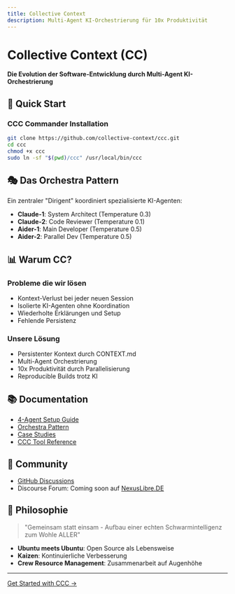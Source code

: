 ```yaml
---
title: Collective Context
description: Multi-Agent KI-Orchestrierung für 10x Produktivität
---
```


# Collective Context (CC)

**Die Evolution der Software-Entwicklung durch Multi-Agent KI-Orchestrierung**

## 🚀 Quick Start

### CCC Commander Installation

```bash
git clone https://github.com/collective-context/ccc.git
cd ccc
chmod +x ccc
sudo ln -sf "$(pwd)/ccc" /usr/local/bin/ccc
```

## 🎭 Das Orchestra Pattern

Ein zentraler "Dirigent" koordiniert spezialisierte KI-Agenten:

- **Claude-1**: System Architect (Temperature 0.3)
- **Claude-2**: Code Reviewer (Temperature 0.1)
- **Aider-1**: Main Developer (Temperature 0.5)
- **Aider-2**: Parallel Dev (Temperature 0.5)

## 📊 Warum CC?

### Probleme die wir lösen
- Kontext-Verlust bei jeder neuen Session
- Isolierte KI-Agenten ohne Koordination
- Wiederholte Erklärungen und Setup
- Fehlende Persistenz

### Unsere Lösung
- Persistenter Kontext durch CONTEXT.md
- Multi-Agent Orchestrierung
- 10x Produktivität durch Parallelisierung
- Reproducible Builds trotz KI

## 📚 Documentation

- [4-Agent Setup Guide](/quickstart/4-agent-setup/)
- [Orchestra Pattern](/patterns/orchestra/)
- [Case Studies](/case-studies/)
- [CCC Tool Reference](https://github.com/collective-context/ccc)

## 💬 Community

- [GitHub Discussions](https://github.com/collective-context/ccc/discussions)
- Discourse Forum: Coming soon auf [NexusLibre.DE](https://NexusLibre.DE)

## 🤝 Philosophie

> "Gemeinsam statt einsam - Aufbau einer echten Schwarmintelligenz zum Wohle ALLER"

- **Ubuntu meets Ubuntu**: Open Source als Lebensweise
- **Kaizen**: Kontinuierliche Verbesserung
- **Crew Resource Management**: Zusammenarbeit auf Augenhöhe

---

[Get Started with CCC →](https://github.com/collective-context/ccc)